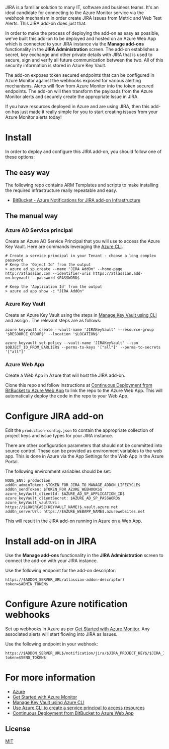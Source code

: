 JIRA is a familiar solution to many IT, software and business teams. It's an ideal candidate for connecting to the Azure Monitor service via the webhook mechanism in order create JIRA Issues from Metric and Web Test Alerts. This JIRA add-on does just that. 

In order to make the process of deploying the add-on as easy as possible, we've built this add-on to be deployed and hosted on an Azure Web App which is connected to your JIRA instance via the **Manage add-ons** functionality in the **JIRA Administration** screen. The add-on establishes a secret, key exchange and other private details with JIRA that is used to secure, sign and verify all future communication between the two. All of this security information is stored in Azure Key Vault.

The add-on exposes token secured endpoints that can be configured in Azure Monitor against the webhooks exposed for various alerting mechanisms. Alerts will flow from Azure Monitor into the token secured endpoints. The add-on will then transform the payloads from the Azure Monitor alerts and securely create the appropriate Issue in JIRA.

If you have resources deployed in Azure and are using JIRA, then this add-on has just made it really simple for you to start creating issues from your Azure Monitor alerts today!

# Install

In order to deploy and configure this JIRA add-on, you should follow one of these options:

## The easy way

The following repo contains ARM Templates and scripts to make installing the required infrastructure really repeatable and easy.

* [BitBucket - Azure Notifications for JIRA add-on Infrastructure](https://bitbucket.org/atlassian_microsoft/azure-notifications-for-jira-infrastructure)

## The manual way 

### Azure AD Service principal

Create an Azure AD Service Principal that you will use to access the Azure Key Vault. Here are commands leveraging the [Azure CLI](https://azure.microsoft.com/en-us/documentation/articles/xplat-cli-install/).

```
# Create a service principal in your Tenant - choose a long complex password
# Keep the 'Object Id' from the output
> azure ad sp create --name "JIRA AddOn" --home-page http://atlassian.com --identifier-uris https://atlassian.add-on.keyvault --password $PASSWORD$

# Keep the 'Application Id' from the output
> azure ad app show -c "JIRA AddOn"
```

### Azure Key Vault

Create an Azure Key Vault using the steps in [Manage Key Vault using CLI](https://azure.microsoft.com/en-us/documentation/articles/key-vault-manage-with-cli/) and assign . The relevant steps are as follows:

```
azure keyvault create --vault-name 'JIRAKeyVault' --resource-group '$RESOURCE_GROUP$' --location '$LOCATION$'

azure keyvault set-policy --vault-name 'JIRAKeyVault' --spn $OBJECT_ID_FROM_EARLIER$ --perms-to-keys '["all"]' --perms-to-secrets '["all"]'
```

### Azure Web App 

Create a Web App in Azure that will host the JIRA add-on. 

Clone this repo and follow instructions at [Continuous Deployment from BitBucket to Azure Web App](https://azure.microsoft.com/en-us/documentation/articles/app-service-continuous-deployment/) to link the repo to the Azure Web App. This will automatically deploy the code in the repo to your Web App.

# Configure JIRA add-on 

Edit the `production-config.json` to contain the appropriate collection of project keys and issue types for your JIRA instance. 

There are other configuration parameters that should not be committed into source control. These can be provided as environment variables to the web app. This is done in Azure via the App Settings for the Web App in the Azure Portal. 

The following environment variables should be set:

```
NODE_ENV: production
addOn_adminToken: $TOKEN_FOR_JIRA_TO_MANAGE_ADDON_LIFECYCLE$
addOn_sendToken: $TOKEN_FOR_AZURE_WEBHOOKS$
azure_keyVault_clientId: $AZURE_AD_SP_APPLICATION_ID$
azure_keyVault_clientSecret: $AZURE_AD_SP_PASSWORD$
azure_keyVault_vaultUri: https://$LOWERCASE(KEYVAULT_NAME)$.vault.azure.net
addOn_serverUrl: https://$AZURE_WEBAPP_NAME$.azurewebsites.net
```

This will result in the JIRA add-on running in Azure on a Web App.

# Install add-on in JIRA

Use the **Manage add-ons** functionality in the **JIRA Administration** screen to connect the add-on with your JIRA instance. 

Use the following endpoint for the add-on descriptor:

```
https://$ADDON_SERVER_URL/atlassian-addon-descriptor?token=$ADMIN_TOKEN$
```

# Configure Azure notification webhooks

Set up webhooks in Azure as per [Get Started with Azure Monitor](https://azure.microsoft.com/en-us/documentation/articles/monitoring-get-started/). Any associated alerts will start flowing into JIRA as Issues.

Use the following endpoint in your webhook:

```
https://$ADDON_SERVER_URL$/notification/jira/$JIRA_PROJECT_KEY$/$JIRA_ISSUE_TYPE$?token=$SEND_TOKEN$
```

# For more information

* [Azure](http://azure.microsoft.com)
* [Get Started with Azure Monitor](https://azure.microsoft.com/en-us/documentation/articles/monitoring-get-started/)
* [Manage Key Vault using Azure CLI](https://azure.microsoft.com/en-us/documentation/articles/key-vault-manage-with-cli/)
* [Use Azure CLI to create a service principal to access resources](https://azure.microsoft.com/en-us/documentation/articles/resource-group-authenticate-service-principal-cli/)
* [Continuous Deployment from BitBucket to Azure Web App](https://azure.microsoft.com/en-us/documentation/articles/app-service-continuous-deployment/)

## License

[MIT](LICENSE.txt)
